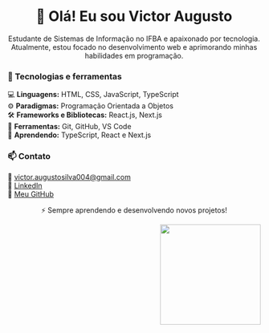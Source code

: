 <h1 align="center">👋 Olá! Eu sou Victor Augusto</h1>

<p align="center">
  Estudante de Sistemas de Informação no IFBA e apaixonado por tecnologia. Atualmente, estou focado no desenvolvimento web e aprimorando minhas habilidades em programação.
</p>


### 🚀 Tecnologias e ferramentas  

💻 **Linguagens:** HTML, CSS, JavaScript, TypeScript  
⚙️ **Paradigmas:** Programação Orientada a Objetos  
🛠 **Frameworks e Bibliotecas:** React.js, Next.js  
🔧 **Ferramentas:** Git, GitHub, VS Code  
🌱 **Aprendendo:** TypeScript, React e Next.js  


### 📫 Contato  
📧 victor.augustosilva004@gmail.com  
🔗 [LinkedIn](https://www.linkedin.com/in/victor-augusto-silva-jesus)  
🔗 [Meu GitHub](https://github.com/victorASDev)  


<p align="center">⚡ Sempre aprendendo e desenvolvendo novos projetos!</p>

<p align="right">
  <img src="https://media.tenor.com/C21__JHNM8kAAAAj/mew-pokemon.gif" width="200"/>
</p>
